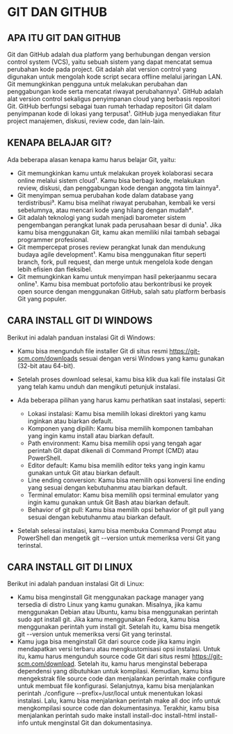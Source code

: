 # GIT DAN GITHUB
## APA ITU GIT DAN GITHUB
Git dan GitHub adalah dua platform yang berhubungan dengan version control system (VCS), yaitu sebuah sistem yang dapat mencatat semua perubahan kode pada project. Git adalah alat version control yang digunakan untuk mengolah kode script secara offline melalui jaringan LAN. Git memungkinkan pengguna untuk melakukan perubahan dan penggabungan kode serta mencatat riwayat perubahannya¹. GitHub adalah alat version control sekaligus penyimpanan cloud yang berbasis repositori Git. GitHub berfungsi sebagai tuan rumah terhadap repositori Git dalam penyimpanan kode di lokasi yang terpusat¹. GitHub juga menyediakan fitur project manajemen, diskusi, review code, dan lain-lain.

## KENAPA BELAJAR GIT?
Ada beberapa alasan kenapa kamu harus belajar Git, yaitu:

- Git memungkinkan kamu untuk melakukan proyek kolaborasi secara online melalui sistem cloud¹. Kamu bisa berbagi kode, melakukan review, diskusi, dan penggabungan kode dengan anggota tim lainnya².
- Git menyimpan semua perubahan kode dalam database yang terdistribusi³. Kamu bisa melihat riwayat perubahan, kembali ke versi sebelumnya, atau mencari kode yang hilang dengan mudah⁴.
- Git adalah teknologi yang sudah menjadi barometer sistem pengembangan perangkat lunak pada perusahaan besar di dunia¹. Jika kamu bisa menggunakan Git, kamu akan memiliki nilai tambah sebagai programmer profesional.
- Git mempercepat proses review perangkat lunak dan mendukung budaya agile development¹. Kamu bisa menggunakan fitur seperti branch, fork, pull request, dan merge untuk mengelola kode dengan lebih efisien dan fleksibel.
- Git memungkinkan kamu untuk menyimpan hasil pekerjaanmu secara online¹. Kamu bisa membuat portofolio atau berkontribusi ke proyek open source dengan menggunakan GitHub, salah satu platform berbasis Git yang populer.

## CARA INSTALL GIT DI WINDOWS
Berikut ini adalah panduan instalasi Git di Windows:

- Kamu bisa mengunduh file installer Git di situs resmi https://git-scm.com/downloads sesuai dengan versi Windows yang kamu gunakan (32-bit atau 64-bit).
- Setelah proses download selesai, kamu bisa klik dua kali file instalasi Git yang telah kamu unduh dan mengikuti petunjuk instalasi.
- Ada beberapa pilihan yang harus kamu perhatikan saat instalasi, seperti:

  - Lokasi instalasi: Kamu bisa memilih lokasi direktori yang kamu inginkan atau biarkan default.
  - Komponen yang dipilih: Kamu bisa memilih komponen tambahan yang ingin kamu install atau biarkan default.
  - Path environment: Kamu bisa memilih opsi yang tengah agar perintah Git dapat dikenali di Command Prompt (CMD) atau PowerShell.
  - Editor default: Kamu bisa memilih editor teks yang ingin kamu gunakan untuk Git atau biarkan default.
  - Line ending conversion: Kamu bisa memilih opsi konversi line ending yang sesuai dengan kebutuhanmu atau biarkan default.
  - Terminal emulator: Kamu bisa memilih opsi terminal emulator yang ingin kamu gunakan untuk Git Bash atau biarkan default.
  - Behavior of git pull: Kamu bisa memilih opsi behavior of git pull yang sesuai dengan kebutuhanmu atau biarkan default.

- Setelah selesai instalasi, kamu bisa membuka Command Prompt atau PowerShell dan mengetik git --version untuk memeriksa versi Git yang terinstal.

## CARA INSTALL GIT DI LINUX
Berikut ini adalah panduan instalasi Git di Linux:

- Kamu bisa menginstall Git menggunakan package manager yang tersedia di distro Linux yang kamu gunakan. Misalnya, jika kamu menggunakan Debian atau Ubuntu, kamu bisa menggunakan perintah sudo apt install git. Jika kamu menggunakan Fedora, kamu bisa menggunakan perintah yum install git. Setelah itu, kamu bisa mengetik git --version untuk memeriksa versi Git yang terinstal.
- Kamu juga bisa menginstall Git dari source code jika kamu ingin mendapatkan versi terbaru atau mengkustomisasi opsi instalasi. Untuk itu, kamu harus mengunduh source code Git dari situs resmi https://git-scm.com/download. Setelah itu, kamu harus menginstal beberapa dependensi yang dibutuhkan untuk kompilasi. Kemudian, kamu bisa mengekstrak file source code dan menjalankan perintah make configure untuk membuat file konfigurasi. Selanjutnya, kamu bisa menjalankan perintah ./configure --prefix=/usr/local untuk menentukan lokasi instalasi. Lalu, kamu bisa menjalankan perintah make all doc info untuk mengkompilasi source code dan dokumentasinya. Terakhir, kamu bisa menjalankan perintah sudo make install install-doc install-html install-info untuk menginstal Git dan dokumentasinya.
